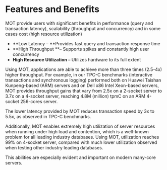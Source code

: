 # Features and Benefits<a name="EN-US_TOPIC_0260488193"></a>

MOT provide users with significant benefits in performance \(query and transaction latency\), scalability \(throughput and concurrency\) and in some cases cost \(high resource utilization\)

-   **Low Latency – **Provides fast query and transaction response time
-   **High Throughput **– Supports spikes and constantly high user concurrency
-   **High Resource Utilization –**  Utilizes hardware to its full extent

Using MOT, applications are able to achieve more than three times \(2.5-4x\) higher throughput. For example, in our TPC-C benchmarks \(interactive transactions and synchronous logging\) performed both on Huawei Taishan Kunpeng-based \(ARM\) servers and on Dell x86 Intel Xeon-based servers, MOT provides throughput gains that vary from 2.5x on a 2-socket server to 3.7x on a 4-socket server, reaching 4.8M \(million\) tpmC on an ARM 4-socket 256-cores server.

The lower latency provided by MOT reduces transaction speed by 3x to 5.5x, as observed in TPC-C benchmarks.

Additionally, MOT enables extremely high utilization of server resources when running under high load and contention, which is a well-known problem for all leading industry databases. Using MOT, utilization reaches 99% on 4-socket server, compared with much lower utilization observed when testing other industry leading databases.

This abilities are especially evident and important on modern many-core servers.

